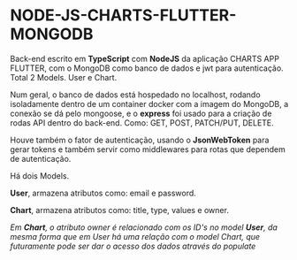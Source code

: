 # NODE-JS-CHARTS-FLUTTER-MONGODB

Back-end escrito em **TypeScript** com **NodeJS** da aplicação CHARTS APP FLUTTER, com o MongoDB como banco de dados e jwt para autenticação. Total 2 Models. User e Chart.

Num geral, o banco de dados está hospedado no localhost, rodando isoladamente dentro de um container docker com a imagem do MongoDB, a conexão se dá pelo mongoose, e o **express** foi usado para a criação de rodas API dentro do back-end. Como: GET, POST, PATCH/PUT, DELETE.

Houve também o fator de autenticação, usando o **JsonWebToken** para gerar tokens e também servir como middlewares para rotas que dependem de autenticação.

Há dois Models.

**User**, armazena atributos como: email e password.

**Chart**, armazena atributos como: title, type, values e owner. 

<i> Em **Chart**, o atributo owner é relacionado com os ID's no model **User**, da mesma forma que em User há uma relação com o model Chart, que futuramente pode ser dar o acesso dos dados através do populate <i/>
  
  
 

